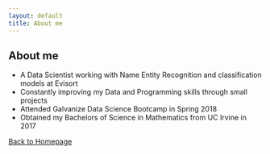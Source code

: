 ```yaml
---
layout: default
title: About me
---
```


## About me
- A Data Scientist working with Name Entity Recognition and classification models at Evisort
- Constantly improving my Data and Programming skills through small projects
- Attended Galvanize Data Science Bootcamp in Spring 2018
- Obtained my Bachelors of Science in Mathematics from UC Irvine in 2017

[Back to Homepage](./)
